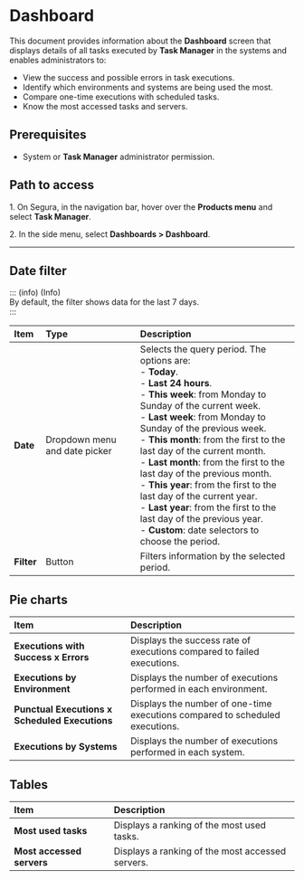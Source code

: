 # Dashboard

This document provides information about the **Dashboard** screen that displays details of all tasks executed by **Task Manager** in the systems and enables administrators to:

* View the success and possible errors in task executions.  
* Identify which environments and systems are being used the most.  
* Compare one-time executions with scheduled tasks.  
* Know the most accessed tasks and servers.

## Prerequisites

* System or **Task Manager** administrator permission.

## Path to access

1\. On Segura, in the navigation bar, hover over the **Products menu** and select **Task Manager**.

2\. In the side menu, select **Dashboards \> Dashboard**.

---

## Date filter

::: (info) (Info)  
By default, the filter shows data for the last 7 days.  
:::

| Item | Type | Description |
| :---- | :---- | :---- |
| **Date** | Dropdown menu and date picker | Selects the query period. The options are:  <br>- **Today**. <br>- **Last 24 hours**. <br>- **This week**: from Monday to Sunday of the current week. <br>- **Last week**: from Monday to Sunday of the previous week. <br>- **This month**: from the first to the last day of the current month. <br>- **Last month**: from the first to the last day of the previous month. <br>- **This year**: from the first to the last day of the current year. <br>- **Last year**: from the first to the last day of the previous year. <br>- **Custom**: date selectors to choose the period. |
| **Filter** | Button | Filters information by the selected period. |

## Pie charts

| Item | Description |
| :---- | :---- |
| **Executions with Success x Errors** | Displays the success rate of executions compared to failed executions. |
| **Executions by Environment** | Displays the number of executions performed in each environment. |
| **Punctual Executions x Scheduled Executions** | Displays the number of one-time executions compared to scheduled executions. |
| **Executions by Systems** | Displays the number of executions performed in each system. |

## Tables

| Item | Description |
| :---- | :---- |
| **Most used tasks** | Displays a ranking of the most used tasks. |
| **Most accessed servers** | Displays a ranking of the most accessed servers. |

